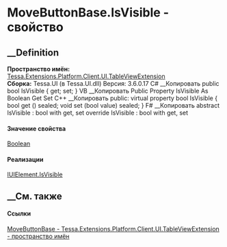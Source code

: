 # MoveButtonBase.IsVisible - свойство
##  __Definition
 **Пространство имён:**
[Tessa.Extensions.Platform.Client.UI.TableViewExtension](N_Tessa_Extensions_Platform_Client_UI_TableViewExtension.htm)  
 **Сборка:** Tessa.UI (в Tessa.UI.dll) Версия: 3.6.0.17
C# __Копировать
     public bool IsVisible { get; set; }
VB __Копировать
     Public Property IsVisible As Boolean
    	Get
    	Set
C++ __Копировать
     public:
    virtual property bool IsVisible {
    	bool get () sealed;
    	void set (bool value) sealed;
    }
F# __Копировать
     abstract IsVisible : bool with get, set
    override IsVisible : bool with get, set
#### Значение свойства
[Boolean](https://learn.microsoft.com/dotnet/api/system.boolean)
#### Реализации
[IUIElement.IsVisible](P_Tessa_UI_IUIElement_IsVisible.htm)  
##  __См. также
#### Ссылки
[MoveButtonBase -
](T_Tessa_Extensions_Platform_Client_UI_TableViewExtension_MoveButtonBase.htm)
[Tessa.Extensions.Platform.Client.UI.TableViewExtension - пространство
имён](N_Tessa_Extensions_Platform_Client_UI_TableViewExtension.htm)
